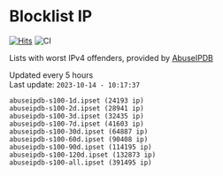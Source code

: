 # Blocklist IP

[![Hits](https://hits.seeyoufarm.com/api/count/incr/badge.svg?url=https%3A%2F%2Fgithub.com%2Fborestad%2Fblocklist-ip%2F&count_bg=%2379C83D&title_bg=%23555555&icon=&icon_color=%23E7E7E7&title=hits&edge_flat=false)](https://hits.seeyoufarm.com)  ![CI](https://img.shields.io/github/workflow/status/borestad/blocklist-ip/CI?style=flat-square)

Lists with worst IPv4 offenders, provided by [AbuseIPDB](https://www.abuseipdb.com/)

<!-- FOOTER-PLACEHOLDER -->
Updated every 5 hours<br>
Last update: `2023-10-14 - 10:17:37`
```
abuseipdb-s100-1d.ipset (24193 ip)
abuseipdb-s100-2d.ipset (28941 ip)
abuseipdb-s100-3d.ipset (32435 ip)
abuseipdb-s100-7d.ipset (41603 ip)
abuseipdb-s100-30d.ipset (64887 ip)
abuseipdb-s100-60d.ipset (90408 ip)
abuseipdb-s100-90d.ipset (114195 ip)
abuseipdb-s100-120d.ipset (132873 ip)
abuseipdb-s100-all.ipset (391495 ip)
```
